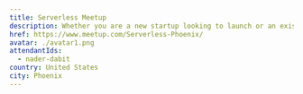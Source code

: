 ```yaml
---
title: Serverless Meetup
description: Whether you are a new startup looking to launch or an existing startup looking for ways to grow your business, you will learn something new at the AWS Startup Day.
href: https://www.meetup.com/Serverless-Phoenix/
avatar: ./avatar1.png
attendantIds:
  - nader-dabit
country: United States
city: Phoenix
---
```

